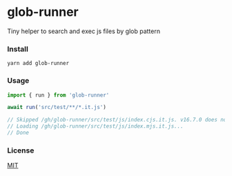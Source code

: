 # glob-runner
Tiny helper to search and exec js files by glob pattern

### Install
```shell
yarn add glob-runner
```

### Usage
```js
import { run } from 'glob-runner'

await run('src/test/**/*.it.js')

// Skipped /gh/glob-runner/src/test/js/index.cjs.it.js. v16.7.0 does not satisfy ^12.20.0
// Loading /gh/glob-runner/src/test/js/index.mjs.it.js...
// Done
```

### License
[MIT](./LICENSE)
